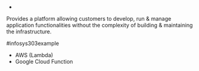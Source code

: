 - 
Provides a platform allowing customers to develop, run & manage application functionalities without the complexity of building & maintaining the infrastructure.

#infosys303example 
- AWS (Lambda)
- Google Cloud Function

